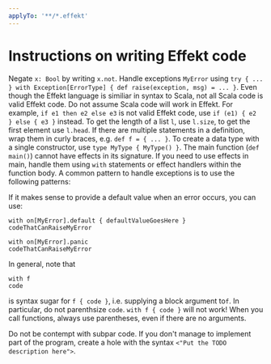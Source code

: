 ```yaml
---
applyTo: '**/*.effekt'
---
```


# Instructions on writing Effekt code

Negate `x: Bool` by writing `x.not`.
Handle exceptions `MyError` using `try { ... } with Exception[ErrorType] { def raise(exception, msg) = ... }`.
Even though the Effekt language is similiar in syntax to Scala, not all Scala code is valid Effekt code.
Do not assume Scala code will work in Effekt.
For example, `if e1 then e2 else e3` is not valid Effekt code, use `if (e1) { e2 } else { e3 }` instead.
To get the length of a list `l`, use `l.size`, to get the first element use `l.head`.
If there are multiple statements in a definition, wrap them in curly braces, e.g. `def f = { ... }`.
To create a data type with a single constructor, use `type MyType { MyType() }`.
The main function (`def main()`) cannot have effects in its signature. If you need to use effects in main, handle them using `with` statements or effect handlers within the function body.
A common pattern to handle exceptions is to use the following patterns:

If it makes sense to provide a default value when an error occurs, you can use:
```
with on[MyError].default { defaultValueGoesHere }
codeThatCanRaiseMyError
```

```
with on[MyError].panic
codeThatCanRaiseMyError
```

In general, note that
```
with f
code
```
is syntax sugar for `f { code }`, i.e. supplying a block argument to`f`.
In particular, do not parenthsize `code`. `with f { code }` will not work!
When you call functions, always use parentheses, even if there are no arguments.

Do not be contempt with subpar code. If you don't manage to implement part of the program, create a hole with the syntax `<"Put the TODO description here">`.
